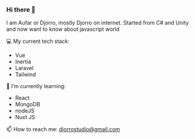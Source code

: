 ### Hi there 👋

I am Aufar or Djorro, mostly Djorro on internet. Started from C# and Unity and now want to know about javascript world

💻 My current tech stack:
- Vue
- Inertia
- Laravel
- Tailwind

🌱 I’m currently learning:
- React
- MongoDB
- nodeJS
- Nuxt JS


📫 How to reach me: djorrostudio@gmail.com

